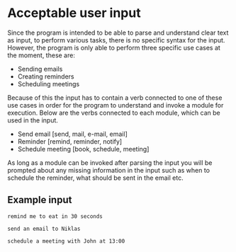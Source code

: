 # Acceptable user input

Since the program is intended to be able to parse and understand clear text as input, to perform various tasks, there is no specific
syntax for the input. However, the program is only able to perform three specific use cases at the moment, these are:

- Sending emails
- Creating reminders
- Scheduling meetings

Because of this the input has to contain a verb connected to one of these use cases in order for the program to understand and invoke a module for execution. Below are the verbs connected to each module, which can be used in the input.

- Send email [send, mail, e-mail, email]
- Reminder [remind, reminder, notify]
- Schedule meeting [book, schedule, meeting]

As long as a module can be invoked after parsing the input you will be prompted about any missing information in the input such as when to schedule the reminder, what should be sent in the email etc.

## Example input

```
remind me to eat in 30 seconds
```

```
send an email to Niklas
```

```
schedule a meeting with John at 13:00
```
